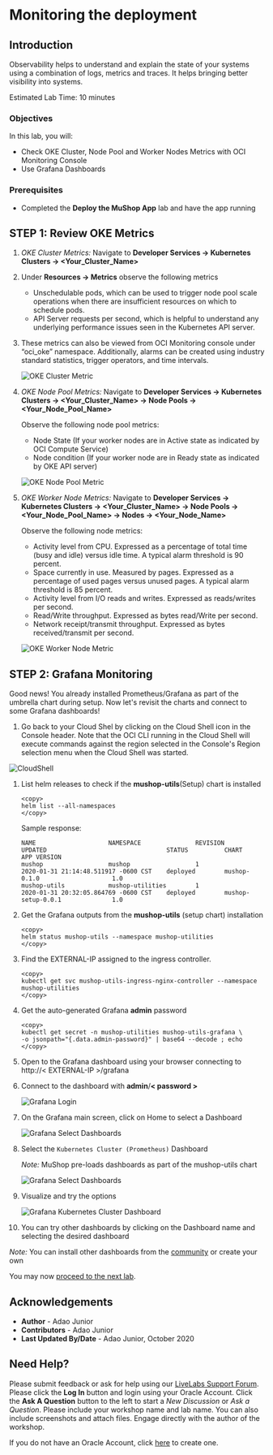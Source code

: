 # Monitoring the deployment

## Introduction

Observability helps to understand and explain the state of your systems using a combination of logs, metrics and traces. It helps bringing better visibility into systems.

Estimated Lab Time: 10 minutes

### Objectives

In this lab, you will:

* Check OKE Cluster, Node Pool and Worker Nodes Metrics with OCI Monitoring Console
* Use Grafana Dashboards

### Prerequisites

* Completed the **Deploy the MuShop App** lab and have the app running

## **STEP 1**: Review OKE Metrics

1. *OKE Cluster Metrics:* Navigate to **Developer Services -> Kubernetes Clusters -> <Your_Cluster_Name>**

2. Under **Resources -> Metrics** observe the following metrics

      * Unschedulable pods, which can be used to trigger node pool scale operations when there are insufficient resources on which to schedule pods.
      * API Server requests per second, which is helpful to understand any underlying performance issues seen in the Kubernetes API server.

3. These metrics can also be viewed from OCI Monitoring console under “oci_oke” namespace. Additionally, alarms can be created using industry standard statistics, trigger operators, and time intervals.

    ![OKE Cluster Metric](images/cluster-metric.png)

4. *OKE Node Pool Metrics:* Navigate to **Developer Services -> Kubernetes Clusters -> <Your_Cluster_Name> -> Node Pools -> <Your_Node_Pool_Name>**

    Observe the following node pool metrics:

    * Node State (If your worker nodes are in Active state as indicated by OCI Compute Service)
    * Node condition (If your worker node are in Ready state as indicated by OKE API server)

    ![OKE Node Pool Metric](images/node-pool-metric.png)

5. *OKE Worker Node Metrics:* Navigate to **Developer Services -> Kubernetes Clusters -> <Your_Cluster_Name> -> Node Pools -> <Your_Node_Pool_Name> -> Nodes -> <Your_Node_Name>**

    Observe the following node metrics:

    * Activity level from CPU. Expressed as a percentage of total time (busy and idle) versus idle time. A typical alarm threshold is 90 percent.
    * Space currently in use. Measured by pages. Expressed as a percentage of used pages versus unused pages. A typical alarm threshold is 85 percent.
    * Activity level from I/O reads and writes. Expressed as reads/writes per second.
    * Read/Write throughput. Expressed as bytes read/Write per second.
    * Network receipt/transmit throughput. Expressed as bytes received/transmit per second.

    ![OKE Worker Node Metric](images/node-metric.png)

## **STEP 2**: Grafana Monitoring

Good news! You already installed Prometheus/Grafana as part of the umbrella chart during setup. Now let's revisit the charts and connect to some Grafana dashboards!

1. Go back to your Cloud Shel by clicking on the Cloud Shell icon in the Console header. Note that the OCI CLI running in the Cloud Shell will execute commands against the region selected in the Console's Region selection menu when the Cloud Shell was started.

  ![CloudShell](images/cloudshell-1.png " ")

1. List helm releases to check if the **mushop-utils**(Setup) chart is installed

    ````shell
    <copy>
    helm list --all-namespaces
    </copy>
    ````

    Sample response:

    ````shell
    NAME                    NAMESPACE               REVISION        UPDATED                                 STATUS          CHART                           APP VERSION
    mushop                  mushop                  1               2020-01-31 21:14:48.511917 -0600 CST    deployed        mushop-0.1.0                    1.0
    mushop-utils            mushop-utilities        1               2020-01-31 20:32:05.864769 -0600 CST    deployed        mushop-setup-0.0.1              1.0
    ````

2. Get the Grafana outputs from the **mushop-utils** (setup chart) installation

    ````shell
    <copy>
    helm status mushop-utils --namespace mushop-utilities
    </copy>
    ````

3. Find the EXTERNAL-IP assigned to the ingress controller.

    ````shell
    <copy>
    kubectl get svc mushop-utils-ingress-nginx-controller --namespace mushop-utilities
    </copy>
    ````

4. Get the auto-generated Grafana **admin** password

    ````shell
    <copy>
    kubectl get secret -n mushop-utilities mushop-utils-grafana \
    -o jsonpath="{.data.admin-password}" | base64 --decode ; echo
    </copy>
    ````

5. Open to the Grafana dashboard using your browser connecting to http://< EXTERNAL-IP >/grafana

6. Connect to the dashboard with **admin**/**< password >**

    ![Grafana Login](images/grafana-login.png)

7. On the Grafana main screen, click on Home to select a Dashboard

    ![Grafana Select Dashboards](images/grafana-select-dashboards.png)

8. Select the `Kubernetes Cluster (Prometheus)` Dashboard

    *Note:* MuShop pre-loads dashboards as part of the mushop-utils chart

    ![Grafana Select Dashboards](images/grafana-loaded-dashboards.png)

9. Visualize and try the options

    ![Grafana Kubernetes Cluster Dashboard](images/grafana-cluster-dashboard.png)

10. You can try other dashboards by clicking on the Dashboard name and selecting the desired dashboard

*Note:* You can install other dashboards from the [community](https://grafana.com/grafana/dashboards?dataSource=prometheus) or create your own

You may now [proceed to the next lab](#next).

## Acknowledgements

* **Author** - Adao Junior
* **Contributors** - Adao Junior
* **Last Updated By/Date** - Adao Junior, October 2020

## Need Help?

Please submit feedback or ask for help using our [LiveLabs Support Forum](https://community.oracle.com/tech/developers/categories/livelabsdiscussions). Please click the **Log In** button and login using your Oracle Account. Click the **Ask A Question** button to the left to start a *New Discussion* or *Ask a Question*.  Please include your workshop name and lab name.  You can also include screenshots and attach files.  Engage directly with the author of the workshop.

If you do not have an Oracle Account, click [here](https://profile.oracle.com/myprofile/account/create-account.jspx) to create one.
